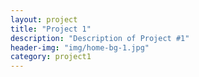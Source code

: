 ```yaml
---
layout: project
title: "Project 1"
description: "Description of Project #1"
header-img: "img/home-bg-1.jpg"
category: project1
---
```

